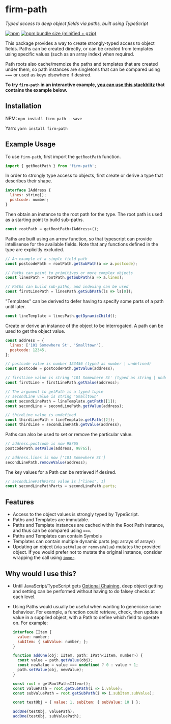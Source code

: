 # firm-path

_Typed access to deep object fields via paths, built using TypeScript_

[![npm](https://img.shields.io/npm/v/firm-path.svg)](https://www.npmjs.com/package/firm-path)
[![npm bundle size (minified + gzip)](https://img.shields.io/bundlephobia/minzip/firm-path.svg?style=flat)](https://bundlephobia.com/result?p=firm-path)

This package provides a way to create strongly-typed access to object fields. Paths can be created directly, or can be created from templates using specific values (such as an array index) when required.

Path roots also cache/memoize the paths and templates that are created under them, so path instances are singletons that can be compared using `===` or used as keys elsewhere if desired.

**To try `firm-path` in an interactive example, [you can use this stackblitz](https://stackblitz.com/edit/typescript-6cgvmk) that contains the example below.**

## Installation

NPM: `npm install firm-path --save`

Yarn: `yarn install firm-path`

## Example Usage

To use `firm-path`, first import the `getRootPath` function.

```js
import { getRootPath } from 'firm-path';
```

In order to strongly type access to objects, first create or derive a type that describes their shape.

```js
interface IAddress {
  lines: string[];
  postcode: number;
}
```

Then obtain an instance to the root path for the type. The root path is used as a starting point to build sub-paths.

```js
const rootPath = getRootPath<IAddress>();
```

Paths are built using an arrow function, so that typescript can provide intellisense for the available fields. Note that any functions defined in the type are explicitly excluded.

```js
// An example of a simple field path
const postcodePath = rootPath.getSubPath(a => a.postcode);

// Paths can point to primitives or more complex objects
const linesPath = rootPath.getSubPath(a => a.lines);

// Paths can build sub-paths, and indexing can be used
const firstLinePath = linesPath.getSubPath(ls => ls[0]);
```

"Templates" can be derived to defer having to specify some parts of a path until later.

```js
const lineTemplate = linesPath.getDynamicChild();
```

Create or derive an instance of the object to be interrogated. A path can be used to get the object value.

```js
const address = {
  lines: ['101 Somewhere St', 'Smalltown'],
  postcode: 12345,
};

// postcode value is number 123456 (typed as number | undefined)
const postcode = postcodePath.getValue(address);

// firstLine value is string '101 Somewhere St' (typed as string | undefined)
const firstLine = firstLinePath.getValue(address);

// The argument to getPath is a typed tuple
// secondLine value is string 'Smalltown'
const secondLinePath = lineTemplate.getPath([1]);
const secondLine = secondLinePath.getValue(address);

// thirdLine value is undefined
const thirdLinePath = lineTemplate.getPath([2]);
const thirdLine = secondLinePath.getValue(address);
```

Paths can also be used to set or remove the particular value.

```js
// address.postcode is now 98765
postcodePath.setValue(address, 98765);

// address.lines is now ['101 Somewhere St']
secondLinePath.removeValue(address);
```

The key values for a Path can be retrieved if desired.

```js
// secondLinePathParts value is ["lines", 1]
const secondLinePathParts = secondLinePath.parts;
```

## Features

- Access to the object values is strongly typed by TypeScript.
- Paths and Templates are immutable.
- Paths and Template instances are cached within the Root Path instance, and thus can be compared using `===`.
- Paths and Templates can contain Symbols
- Templates can contain multiple dynamic parts (eg: arrays of arrays)
- Updating an object (via `setValue` or `removeValue`) mutates the provided object. If you would prefer not to mutate the original instance, consider wrapping the call using [`immer`](https://github.com/mweststrate/immer).

## Why would I use this?

- Until JavaScript/TypeScript gets [Optional Chaining](https://github.com/tc39/proposal-optional-chaining), deep object getting and setting can be performed without having to do falsey checks at each level.

- Using Paths would usually be useful when wanting to genericise some behaviour. For example, a function could retrieve, check, then update a value in a supplied object, with a Path to define which field to operate on.  For example:

  ```js
  interface IItem {
    value: number;
    subItem: { subValue: number; };
  }

  function addOne(obj: IItem, path: IPath<IItem, number>) {
    const value = path.getValue(obj);
    const newValue = value === undefined ? 0 : value + 1;
    path.setValue(obj, newValue);
  }

  const root = getRootPath<IItem>();
  const valuePath = root.getSubPath(i => i.value);
  const subValuePath = root.getSubPath(i => i.subItem.subValue);

  const testObj = { value: 1, subItem: { subValue: 10 } };

  addOne(testObj, valuePath);
  addOne(testObj, subValuePath);
  ```


